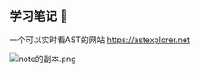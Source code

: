 ## 学习笔记 📒

一个可以实时看AST的网站
https://astexplorer.net

![note的副本.png](https://i.loli.net/2020/12/21/2iteKwJoRgZ6SlM.png)
